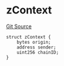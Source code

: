 # zContext
[Git Source](https://github.com/zeta-chain/protocol-contracts/blob/e55e1d806ff01171e945513bdfc6a523d6a1c116/contracts/zevm/interfaces/UniversalContract.sol)


```solidity
struct zContext {
    bytes origin;
    address sender;
    uint256 chainID;
}
```

